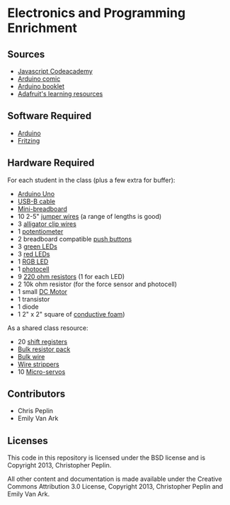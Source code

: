 Electronics and Programming Enrichment
======================================

## Sources

* [Javascript Codeacademy](http://www.codecademy.com/tracks/javascript)
* [Arduino comic](http://playground.arduino.cc/uploads/Main/arduino_comic_v0004.pdf)
* [Arduino booklet](http://hci.rwth-aachen.de/arduino)
* [Adafruit's learning resources](http://learn.adafruit.com/category/learn-arduino)

## Software Required

* [Arduino](http://arduino.cc/en/main/software)
* [Fritzing](http://fritzing.org)

## Hardware Required

For each student in the class (plus a few extra for buffer):

* [Arduino
  Uno](http://www.amazon.com/Arduino-UNO-board-DIP-ATmega328P/dp/B006H06TVG/ref=sr_1_1?s=electronics&ie=UTF8&qid=1364051166&sr=1-1&keywords=arduino+uno)
* [USB-B
  cable](http://www.monoprice.com/products/product.asp?c_id=103&cp_id=10303&cs_id=1030301&p_id=5438&seq=1&format=2
  )
* [Mini-breadboard](https://www.adafruit.com/products/64)
* 10 2-5" [jumper wires](https://www.adafruit.com/products/153) (a range of lengths is good)
* 3 [alligator clip wires](https://www.sparkfun.com/products/11037)
* 1 [potentiometer](https://www.sparkfun.com/products/9939)
* 2 breadboard compatible [push buttons](https://www.sparkfun.com/products/97)
* 3 [green
  LEDs](http://www.digikey.com/product-detail/en/LTL-1CHG/160-1710-ND/670002)
* 3 [red
  LEDs](http://www.digikey.com/product-detail/en/LTL-1CHE/160-1708-ND/670000)
* 1 [RGB LED](https://www.sparkfun.com/products/9264)
* 1
  [photocell](http://www.digikey.com/scripts/dksearch/dksus.dll?vendor=0&keywords=PDV-P8103-ND)
* 9 [220 ohm
  resistors](http://www.digikey.com/product-detail/en/CF14JT220R/CF14JT220RCT-ND/1830334) (1 for each LED)
* 2 10k ohm resistor (for the force sensor and photocell)
* 1 small [DC Motor](http://www.adafruit.com/products/711)
* 1 transistor
* 1 diode
* 1 2" x 2" square of [conductive
  foam](http://www.amazon.com/Techni-Stat-Foam-Conductive-High-Density/dp/B0019V3C68/ref=sr_1_1?ie=UTF8&qid=1364052345&sr=8-1&keywords=conductive+foam))

As a shared class resource:

* 20 [shift
  registers](http://www.digikey.com/product-detail/en/SN74HC595N/296-1600-5-ND/277246)
* [Bulk resistor pack](https://www.sparkfun.com/products/10969)
* [Bulk wire](https://www.sparkfun.com/products/11367)
* [Wire strippers](https://www.sparkfun.com/products/8696)
* 10 [Micro-servos](https://www.sparkfun.com/products/9065)

## Contributors

* Chris Peplin
* Emily Van Ark

## Licenses

This code in this repository is licensed under the BSD license and is Copyright
2013, Christopher Peplin.

All other content and documentation is made available under the Creative Commons
Attribution 3.0 License, Copyright 2013, Christopher Peplin and Emily Van Ark.
